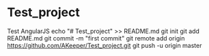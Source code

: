 # Test_project
Test AngularJS
echo "# Test_project" >> README.md
git init
git add README.md
git commit -m "first commit"
git remote add origin https://github.com/AKeeper/Test_project.git
git push -u origin master
